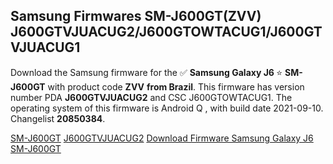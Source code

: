 <h2>Samsung Firmwares SM-J600GT(ZVV) J600GTVJUACUG2/J600GTOWTACUG1/J600GTVJUACUG1</h2>
Download the Samsung firmware for the ✅ <strong>Samsung Galaxy J6 </strong> ⭐ <strong>SM-J600GT</strong> with product code <strong>ZVV</strong> <strong> from Brazil</strong>. This firmware has version number PDA <strong>J600GTVJUACUG2</strong> and CSC J600GTOWTACUG1. The operating system of this firmware is Android Q , with build date 2021-09-10. Changelist <strong>20850384</strong>.


[SM-J600GT](https://samfirm.shop/samsung/model/SM-J600GT)
[J600GTVJUACUG2](https://samfirm.shop/samsung/pda/J600GTVJUACUG2)
[Download Firmware Samsung Galaxy J6 SM-J600GT](https://samfirm.shop/samsung/firmware/456415)
